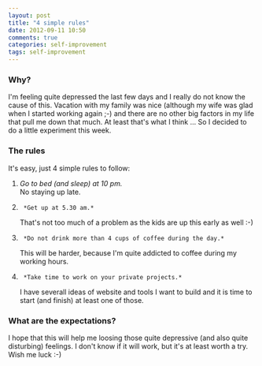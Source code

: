 ```yaml
---
layout: post
title: "4 simple rules"
date: 2012-09-11 10:50
comments: true
categories: self-improvement
tags: self-improvement
---
```


### Why?

I'm feeling quite depressed the last few days and I really do not know the cause of this. Vacation with my family was nice (although my wife was glad when I started working again ;-) and there are no other big factors in my life that pull me down that much. At least that's what I think ...
So I decided to do a little experiment this week.

### The rules

It's easy, just 4 simple rules to follow:

1.  _Go to bed (and sleep) at 10 pm._  
    No staying up late.
2.      *Get up at 5.30 am.*  
    That's not too much of a problem as the kids are up this early as well :-)
3.      *Do not drink more than 4 cups of coffee during the day.*  
    This will be harder, because I'm quite addicted to coffee during my working hours.
4.      *Take time to work on your private projects.*  
    I have severall ideas of website and tools I want to build and it is time to start (and finish) at least one of those.

### What are the expectations?

I hope that this will help me loosing those quite depressive (and also quite disturbing) feelings. I don't know if it will work, but it's at least worth a try. Wish me luck :-)
